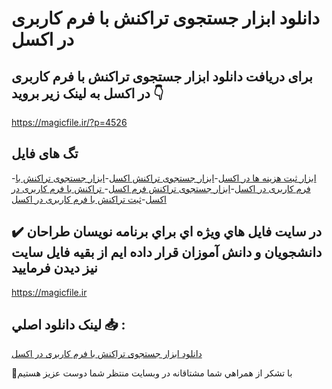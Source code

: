 # دانلود ابزار جستجوی تراکنش با فرم کاربری در اکسل

## برای دریافت دانلود ابزار جستجوی تراکنش با فرم کاربری در اکسل به لینک زیر بروید 👇

https://magicfile.ir/?p=4526

## تگ های فایل

-[ابزار ثبت هزینه ها در اکسل](https://magicfile.ir/product/%d8%a7%d8%a8%d8%b2%d8%a7%d8%b1-%d8%ac%d8%b3%d8%aa%d8%ac%d9%88%db%8c-%d8%aa%d8%b1%d8%a7%da%a9%d9%86%d8%b4-%d8%a8%d8%a7-%d9%81%d8%b1%d9%85-%da%a9%d8%a7%d8%b1%d8%a8%d8%b1%db%8c-%d8%af%d8%b1-%d8%a7%da%a9%d8%b3%d9%84/)-[ابزار جستجوی تراکنش اکسل](https://magicfile.ir/product/%d8%a7%d8%a8%d8%b2%d8%a7%d8%b1-%d8%ac%d8%b3%d8%aa%d8%ac%d9%88%db%8c-%d8%aa%d8%b1%d8%a7%da%a9%d9%86%d8%b4-%d8%a8%d8%a7-%d9%81%d8%b1%d9%85-%da%a9%d8%a7%d8%b1%d8%a8%d8%b1%db%8c-%d8%af%d8%b1-%d8%a7%da%a9%d8%b3%d9%84/)-[ابزار جستجوی تراکنش با فرم کاربری در اکسل](https://magicfile.ir/product/%d8%a7%d8%a8%d8%b2%d8%a7%d8%b1-%d8%ac%d8%b3%d8%aa%d8%ac%d9%88%db%8c-%d8%aa%d8%b1%d8%a7%da%a9%d9%86%d8%b4-%d8%a8%d8%a7-%d9%81%d8%b1%d9%85-%da%a9%d8%a7%d8%b1%d8%a8%d8%b1%db%8c-%d8%af%d8%b1-%d8%a7%da%a9%d8%b3%d9%84/)-[ابزار جستجوی تراکنش فرم اکسل](https://magicfile.ir/product/%d8%a7%d8%a8%d8%b2%d8%a7%d8%b1-%d8%ac%d8%b3%d8%aa%d8%ac%d9%88%db%8c-%d8%aa%d8%b1%d8%a7%da%a9%d9%86%d8%b4-%d8%a8%d8%a7-%d9%81%d8%b1%d9%85-%da%a9%d8%a7%d8%b1%d8%a8%d8%b1%db%8c-%d8%af%d8%b1-%d8%a7%da%a9%d8%b3%d9%84/)-[ تراکنش با فرم کاربری در اکسل](https://magicfile.ir/product/%d8%a7%d8%a8%d8%b2%d8%a7%d8%b1-%d8%ac%d8%b3%d8%aa%d8%ac%d9%88%db%8c-%d8%aa%d8%b1%d8%a7%da%a9%d9%86%d8%b4-%d8%a8%d8%a7-%d9%81%d8%b1%d9%85-%da%a9%d8%a7%d8%b1%d8%a8%d8%b1%db%8c-%d8%af%d8%b1-%d8%a7%da%a9%d8%b3%d9%84/)-[ثبت  تراکنش با فرم کاربری در اکسل](https://magicfile.ir/product/%d8%a7%d8%a8%d8%b2%d8%a7%d8%b1-%d8%ac%d8%b3%d8%aa%d8%ac%d9%88%db%8c-%d8%aa%d8%b1%d8%a7%da%a9%d9%86%d8%b4-%d8%a8%d8%a7-%d9%81%d8%b1%d9%85-%da%a9%d8%a7%d8%b1%d8%a8%d8%b1%db%8c-%d8%af%d8%b1-%d8%a7%da%a9%d8%b3%d9%84/)

## ✔️ در سايت فايل هاي ويژه اي براي برنامه نويسان طراحان دانشجويان و دانش آموزان قرار داده ايم از بقيه فايل سايت نيز ديدن فرماييد

https://magicfile.ir


## لينک دانلود اصلي 📥 :

[دانلود ابزار جستجوی تراکنش با فرم کاربری در اکسل](https://magicfile.ir/product/%d8%a7%d8%a8%d8%b2%d8%a7%d8%b1-%d8%ac%d8%b3%d8%aa%d8%ac%d9%88%db%8c-%d8%aa%d8%b1%d8%a7%da%a9%d9%86%d8%b4-%d8%a8%d8%a7-%d9%81%d8%b1%d9%85-%da%a9%d8%a7%d8%b1%d8%a8%d8%b1%db%8c-%d8%af%d8%b1-%d8%a7%da%a9%d8%b3%d9%84/) 


🙏با تشکر از همراهي شما مشتاقانه در وبسایت منتظر شما دوست عزیز هستیم

